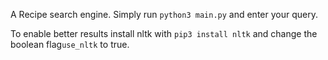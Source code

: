 A Recipe search engine. Simply run `python3 main.py` and enter your query.

To enable better results install nltk with `pip3 install nltk` and change the boolean flag`use_nltk` to true.

